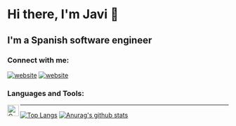# Hi there, I'm Javi 👋 


## I'm a Spanish software engineer


### Connect with me:

[![website](./img/instagram-light.svg)](https://instagram.com/javissimo#gh-light-mode-only)
[![website](./img/instagram-dark.svg)](https://instagram.com/javissimo#gh-dark-mode-only)

### Languages and Tools:

<img align="left" alt="C sharp" width="26px" src="https://cdn.jsdelivr.net/gh/devicons/devicon/icons/csharp/csharp-original.svg" />
          
---

[![Top Langs](https://github-readme-stats-javissimo.vercel.app/api/top-langs/?username=javissimo&theme=tokyonight&count_private=true&show_icons=true&layout=compact)](https://github.com/javissimo/github-readme-stats)
[![Anurag's github stats](https://github-readme-stats-javissimo.vercel.app/api?username=javissimo&count_private=true&show_icons=true&theme=tokyonight)](https://github.com/javissimo/github-readme-stats)

<!--
**javissimo/javissimo** is a ✨ _special_ ✨ repository because its `README.md` (this file) appears on your GitHub profile.

Here are some ideas to get you started:

- 🔭 I’m currently working on ...
- 🌱 I’m currently learning ...
- 👯 I’m looking to collaborate on ...
- 🤔 I’m looking for help with ...
- 💬 Ask me about ...
- 📫 How to reach me: ...
- 😄 Pronouns: ...
- ⚡ Fun fact: ...
-->
